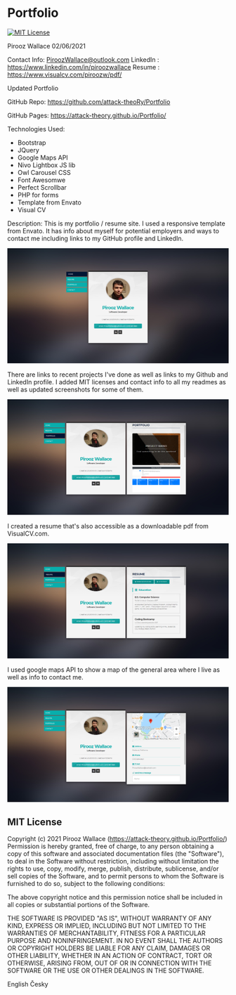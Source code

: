 # Portfolio

[![MIT License](https://img.shields.io/badge/license-MIT-blue.svg)](#license) 

Pirooz Wallace
02/06/2021

Contact Info: PiroozWallace@outlook.com
LinkedIn : https://www.linkedin.com/in/piroozwallace
Resume : https://www.visualcv.com/piroozw/pdf/

Updated Portfolio

GitHub Repo: https://github.com/attack-theoRy/Portfolio

GitHub Pages: https://attack-theory.github.io/Portfolio/


Technologies Used:
- Bootstrap
- JQuery
- Google Maps API
- Nivo Lightbox JS lib
- Owl Carousel CSS
- Font Awesomwe
- Perfect Scrollbar
- PHP for forms
- Template from Envato
- Visual CV

Description:
This is my portfolio / resume site. I used a responsive template from Envato. It has info about myself for potential employers and ways to contact me including links to my GitHub profile and LinkedIn.

<img src='img/frontpage.png' alt='front page'>

There are links to recent projects I've done as well as links to my Github and LinkedIn profile. I added MIT licenses and contact info to all my readmes as well as updated screenshots for some of them.


<img src='img/PortfolioExample.png' alt='portfolio'>

I created a resume that's also accessible as a downloadable pdf from VisualCV.com. 

<img src='img/ResumeExample.png' alt='resume'>

I used google maps API to show a map of the general area where I live as well as info to contact me.

<img src='img/contactSample.png' alt='contact card'>






MIT License
-----------

Copyright (c) 2021 Pirooz Wallace (https://attack-theory.github.io/Portfolio/)
Permission is hereby granted, free of charge, to any person
obtaining a copy of this software and associated documentation
files (the "Software"), to deal in the Software without
restriction, including without limitation the rights to use,
copy, modify, merge, publish, distribute, sublicense, and/or sell
copies of the Software, and to permit persons to whom the
Software is furnished to do so, subject to the following
conditions:

The above copyright notice and this permission notice shall be
included in all copies or substantial portions of the Software.

THE SOFTWARE IS PROVIDED "AS IS", WITHOUT WARRANTY OF ANY KIND,
EXPRESS OR IMPLIED, INCLUDING BUT NOT LIMITED TO THE WARRANTIES
OF MERCHANTABILITY, FITNESS FOR A PARTICULAR PURPOSE AND
NONINFRINGEMENT. IN NO EVENT SHALL THE AUTHORS OR COPYRIGHT
HOLDERS BE LIABLE FOR ANY CLAIM, DAMAGES OR OTHER LIABILITY,
WHETHER IN AN ACTION OF CONTRACT, TORT OR OTHERWISE, ARISING
FROM, OUT OF OR IN CONNECTION WITH THE SOFTWARE OR THE USE OR
OTHER DEALINGS IN THE SOFTWARE.
		
English Česky
